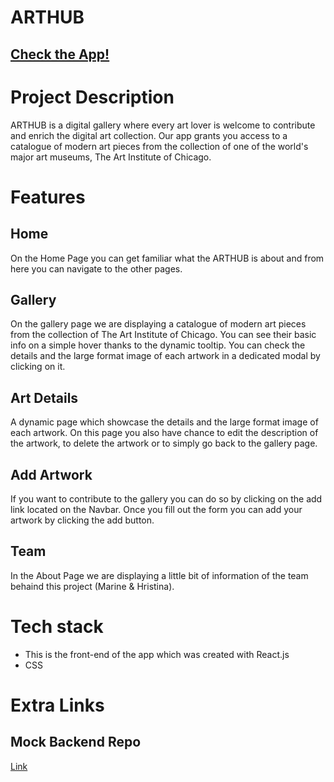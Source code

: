 # ARTHUB
## [Check the App!](https://gallery-arthub.netlify.app/)

# Project Description
ARTHUB is a digital gallery where every art lover is welcome to contribute and enrich the digital art collection.
Our app grants you access to a catalogue of modern art pieces from the collection of one of the world's major art museums, The Art Institute of Chicago. 

# Features

## Home 

On the Home Page you can get familiar what the ARTHUB is about and from here you can navigate to the other pages.

## Gallery 

On the gallery page we are displaying a catalogue of modern art pieces from the collection of The Art Institute of Chicago. You can see their basic info on a simple hover thanks to the dynamic tooltip. You can check the details and the large format image of each artwork in a dedicated modal by clicking on it. 

## Art Details 

A dynamic page which showcase the details and the large format image of each artwork. On this page you also have chance to edit the description of the artwork, to delete the artwork or to simply go back to the gallery page. 

## Add Artwork

If you want to contribute to the gallery you can do so by clicking on the add link located on the Navbar. Once you fill out the form you can add your artwork by clicking the add button. 

## Team 

In the About Page we are displaying a little bit of information of the team behaind this project (Marine & Hristina).
 
# Tech stack
- This is the front-end of the app which was created with React.js
- CSS

# Extra Links

## Mock Backend Repo
[Link](https://github.com/MarineLC/Back-End-Art-Gallery)





<!-- # React + Vite

This template provides a minimal setup to get React working in Vite with HMR and some ESLint rules.

Currently, two official plugins are available:

- [@vitejs/plugin-react](https://github.com/vitejs/vite-plugin-react/blob/main/packages/plugin-react/README.md) uses [Babel](https://babeljs.io/) for Fast Refresh
- [@vitejs/plugin-react-swc](https://github.com/vitejs/vite-plugin-react-swc) uses [SWC](https://swc.rs/) for Fast Refresh

![homePage](./react-app/src/assets/homePage.png)

 -->